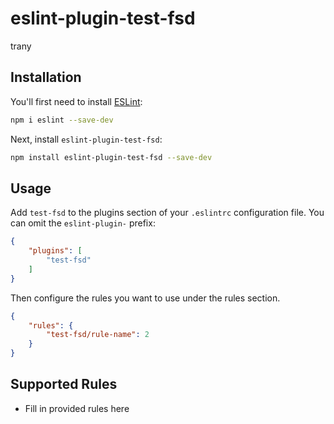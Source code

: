 # eslint-plugin-test-fsd

trany

## Installation

You'll first need to install [ESLint](https://eslint.org/):

```sh
npm i eslint --save-dev
```

Next, install `eslint-plugin-test-fsd`:

```sh
npm install eslint-plugin-test-fsd --save-dev
```

## Usage

Add `test-fsd` to the plugins section of your `.eslintrc` configuration file. You can omit the `eslint-plugin-` prefix:

```json
{
    "plugins": [
        "test-fsd"
    ]
}
```


Then configure the rules you want to use under the rules section.

```json
{
    "rules": {
        "test-fsd/rule-name": 2
    }
}
```

## Supported Rules

* Fill in provided rules here


